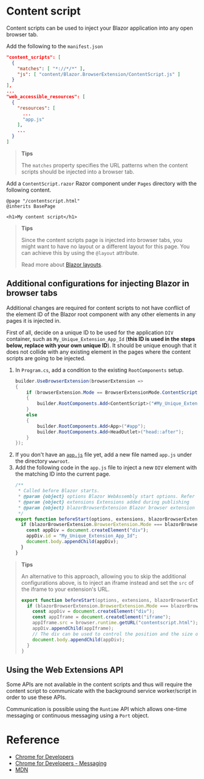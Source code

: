 # Content script

Content scripts can be used to inject your Blazor application into any open browser tab.

Add the following to the `manifest.json`

```json
"content_scripts": [
  {
    "matches": [ "*://*/*" ],
    "js": [ "content/Blazor.BrowserExtension/ContentScript.js" ]
  }
],
...
"web_accessible_resources": [
  {
    "resources": [
      ...
      "app.js"
    ],
    ...
  }
]
```

> **Tips**
>
> The `matches` property specifies the URL patterns when the content scripts should be injected into a browser tab.

Add a `ContentScript.razor` Razor component under `Pages` directory with the following content.

```razor
@page "/contentscript.html"
@inherits BasePage

<h1>My content script</h1>
```

> **Tips**
>
> Since the content scripts page is injected into browser tabs, you might want to have no layout or a different layout for this page.
> You can achieve this by using the `@layout` attribute.
>
> Read more about [Blazor layouts](https://learn.microsoft.com/en-us/aspnet/core/blazor/components/layouts).


## Additional configurations for injecting Blazor in browser tabs

Additional changes are required for content scripts to not have conflict of the element ID of the Blazor root component with any other elements in any pages it is injected in.

First of all, decide on a unique ID to be used for the application `DIV` container, such as `My_Unique_Extension_App_Id` (**this ID is used in the steps below, replace with your own unique ID**).
It should be unique enough that it does not collide with any existing element in the pages where the content scripts are going to be injected.

1. In `Program.cs`, add a condition to the existing `RootComponents` setup.
   ```csharp
   builder.UseBrowserExtension(browserExtension =>
   {
       if (browserExtension.Mode == BrowserExtensionMode.ContentScript)
       {
           builder.RootComponents.Add<ContentScript>("#My_Unique_Extension_App_Id");
       }
       else
       {
           builder.RootComponents.Add<App>("#app");
           builder.RootComponents.Add<HeadOutlet>("head::after");
       }
   });
   ```
0. If you don't have an [`app.js`](03_01_app.js.md) file yet, add a new file named `app.js` under the directory `wwwroot`.
0. Add the following code in the `app.js` file to inject a new `DIV` element with the matching ID into the current page.
   ```javascript
   /**
    * Called before Blazor starts.
    * @param {object} options Blazor WebAssembly start options. Refer to https://github.com/dotnet/aspnetcore/blob/main/src/Components/Web.JS/src/Platform/WebAssemblyStartOptions.ts
    * @param {object} extensions Extensions added during publishing
    * @param {object} blazorBrowserExtension Blazor browser extension instance
    */
   export function beforeStart(options, extensions, blazorBrowserExtension) {
     if (blazorBrowserExtension.BrowserExtension.Mode === blazorBrowserExtension.Modes.ContentScript) {
       const appDiv = document.createElement("div");
       appDiv.id = "My_Unique_Extension_App_Id";
       document.body.appendChild(appDiv);
     }
   }
   ```

> **Tips**
>
> An alternative to this approach, allowing you to skip the additional configurations above, is to inject an iframe instead and set the `src` of the iframe to your extension's URL.
> ```javascript
> export function beforeStart(options, extensions, blazorBrowserExtension) {
>   if (blazorBrowserExtension.BrowserExtension.Mode === blazorBrowserExtension.Modes.ContentScript) {
>     const appDiv = document.createElement("div");
>     const appIframe = document.createElement("iframe");
>     appIframe.src = browser.runtime.getURL("contentscript.html");
>     appDiv.appendChild(appIframe);
>     // The div can be used to control the position and the size of the iframe in the page
>     document.body.appendChild(appDiv);
>   }
> }
> ```

## Using the Web Extensions API

Some APIs are not available in the content scripts and thus will require the content script to communicate with the background service worker/script in order to use these APIs.

Communication is possible using the `Runtime` API which allows one-time messaging or continuous messaging using a `Port` object.

# Reference

- [Chrome for Developers](https://developer.chrome.com/docs/extensions/develop/concepts/content-scripts)
- [Chrome for Developers - Messaging](https://developer.chrome.com/docs/extensions/develop/concepts/messaging)
- [MDN](https://developer.mozilla.org/en-US/docs/Mozilla/Add-ons/WebExtensions/Content_scripts)
